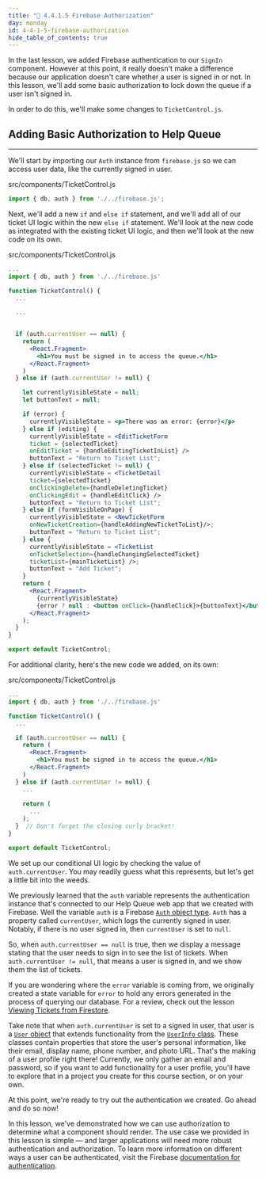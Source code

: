 ```yaml
---
title: "📓 4.4.1.5 Firebase Authorization"
day: monday
id: 4-4-1-5-firebase-authorization
hide_table_of_contents: true
---
```


In the last lesson, we added Firebase authentication to our `SignIn` component. However at this point, it really doesn't make a difference because our application doesn't care whether a user is signed in or not. In this lesson, we'll add some basic authorization to lock down the queue if a user isn't signed in.

In order to do this, we'll make some changes to `TicketControl.js`.

## Adding Basic Authorization to Help Queue
---

We'll start by importing our `Auth` instance from `firebase.js` so we can access user data, like the currently signed in user.

<div class="filename">src/components/TicketControl.js</div>

```js
import { db, auth } from './../firebase.js';
```

Next, we'll add a new `if` and `else if` statement, and we'll add all of our ticket UI logic within the new `else if` statement. We'll look at the new code as integrated with the existing ticket UI logic, and then we'll look at the new code on its own.  

<div class="filename">src/components/TicketControl.js</div>

```jsx
...
import { db, auth } from './../firebase.js'

function TicketControl() {
  ...

  ...
  

  if (auth.currentUser == null) {
    return (
      <React.Fragment>
        <h1>You must be signed in to access the queue.</h1>
      </React.Fragment>
    )
  } else if (auth.currentUser != null) {

    let currentlyVisibleState = null;
    let buttonText = null; 

    if (error) {
      currentlyVisibleState = <p>There was an error: {error}</p>
    } else if (editing) {      
      currentlyVisibleState = <EditTicketForm 
      ticket = {selectedTicket} 
      onEditTicket = {handleEditingTicketInList} />
      buttonText = "Return to Ticket List";
    } else if (selectedTicket != null) {
      currentlyVisibleState = <TicketDetail 
      ticket={selectedTicket} 
      onClickingDelete={handleDeletingTicket}
      onClickingEdit = {handleEditClick} />
      buttonText = "Return to Ticket List";
    } else if (formVisibleOnPage) {
      currentlyVisibleState = <NewTicketForm 
      onNewTicketCreation={handleAddingNewTicketToList}/>;
      buttonText = "Return to Ticket List"; 
    } else {
      currentlyVisibleState = <TicketList 
      onTicketSelection={handleChangingSelectedTicket} 
      ticketList={mainTicketList} />;
      buttonText = "Add Ticket"; 
    }
    return (
      <React.Fragment>
        {currentlyVisibleState}
        {error ? null : <button onClick={handleClick}>{buttonText}</button>} 
      </React.Fragment>
    );
  }
}

export default TicketControl;
```

For additional clarity, here's the new code we added, on its own:

<div class="filename">src/components/TicketControl.js</div>

```jsx
...
import { db, auth } from './../firebase.js'

function TicketControl() {
  ...

  if (auth.currentUser == null) {
    return (
      <React.Fragment>
        <h1>You must be signed in to access the queue.</h1>
      </React.Fragment>
    )
  } else if (auth.currentUser != null) {
    ... 
    
    return (
      ...
    );
  }  // Don't forget the closing curly bracket!
}

export default TicketControl;
```

We set up our conditional UI logic by checking the value of `auth.currentUser`. You may readily guess what this represents, but let's get a little bit into the weeds. 

We previously learned that the `auth` variable represents the authentication instance that's connected to our Help Queue web app that we created with Firebase. Well the variable `auth` is a Firebase [`Auth` object type](https://firebase.google.com/docs/reference/js/auth.auth.md#auth_interface). `Auth` has a property called `currentUser`, which logs the currently signed in user. Notably, if there is no user signed in, then `currentUser` is set to `null`. 

So, when `auth.currentUser == null` is true, then we display a message stating that the user needs to sign in to see the list of tickets. When `auth.currentUser != null`, that means a user is signed in, and we show them the list of tickets. 

If you are wondering where the `error` variable is coming from, we originally created a state variable for `error` to hold any errors generated in the process of querying our database. For a review, check out the lesson [Viewing Tickets from Firestore](../../react/react-with-nosql/4-4-0-13-viewing-tickets-from-firestore).

Take note that when `auth.currentUser` is set to a signed in user, that user is a [`User` object](https://firebase.google.com/docs/reference/js/auth.user.md#user_interface) that extends functionality from the [`UserInfo` class](https://firebase.google.com/docs/reference/js/auth.userinfo.md#userinfo_interface). These classes contain properties that store the user's personal information, like their email, display name, phone number, and photo URL. That's the making of a user profile right there! Currently, we only gather an email and password, so if you want to add functionality for a user profile, you'll have to explore that in a project you create for this course section, or on your own. 

At this point, we're ready to try out the authentication we created. Go ahead and do so now!

In this lesson, we've demonstrated how we can use authorization to determine what a component should render. The use case we provided in this lesson is simple — and larger applications will need more robust authentication and authorization. To learn more information on different ways a user can be authenticated, visit the Firebase [documentation for authentication](https://firebase.google.com/docs/auth/web/start).
